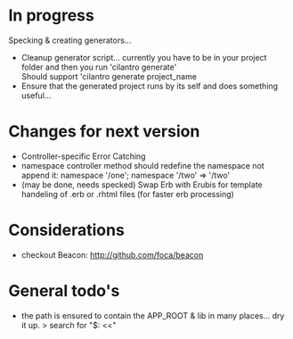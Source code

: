 # In progress
Specking & creating generators... 

* Cleanup generator script... currently you have to be in your project folder and then you run 'cilantro generate'  
  Should support 'cilantro generate project_name
* Ensure that the generated project runs by its self and does something useful...

# Changes for next version 
* Controller-specific Error Catching
* namespace controller method should redefine the namespace not append it: namespace '/one'; namespace '/two' => '/two'
* (may be done, needs specked) Swap Erb with Erubis for template handeling of .erb or .rhtml files (for faster erb processing)

# Considerations
* checkout Beacon: http://github.com/foca/beacon

# General todo's
* the path is ensured to contain the APP_ROOT & lib in many places... dry it up. > search for "$: <<"